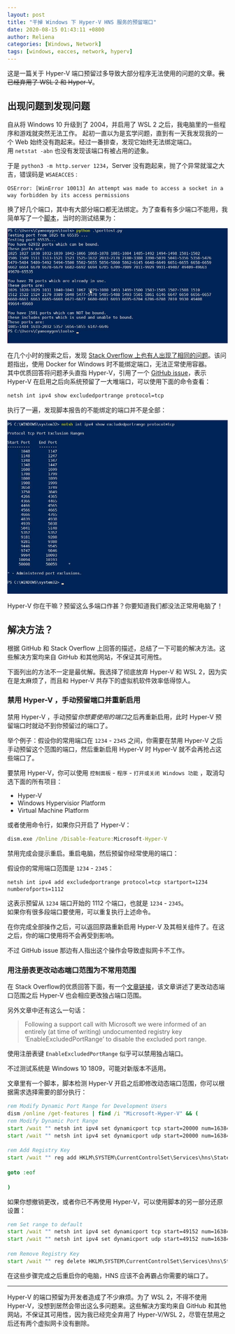 ```yaml
---
layout: post
title: "干掉 Windows 下 Hyper-V HNS 服务的预留端口"
date: 2020-08-15 01:43:11 +0800
author: Reliena
categories: [Windows, Network]
tags: [windows, eacces, network, hyperv]
---
```


这是一篇关于 Hyper-V 端口预留过多导致大部分程序无法使用的问题的文章。~~我已经弃用了 WSL 2 和 Hyper-V~~。

## 出现问题到发现问题

自从将 Windows 10 升级到了 2004，并启用了 WSL 2 之后，我电脑里的一些程序和游戏就突然无法工作。
起初一直以为是玄学问题，直到有一天我发现我的一个 Web 始终没有跑起来。经过一番排查，发现它始终无法绑定端口。  
用 `netstat -abn` 也没有发现该端口有被占用的迹象。

于是 `python3 -m http.server 1234`，Server 没有跑起来，抛了个异常就溜之大吉，错误码是 `WSAEACCES` :

```
OSError: [WinError 10013] An attempt was made to access a socket in a way forbidden by its access permissions
```

换了好几个端口，其中有大部分端口都无法绑定。为了查看有多少端口不能用，我简单写了一个[脚本](https://gist.github.com/Cyanoxygen/64938614406508aa1ee0db266d2625e8)，当时的测试结果为：

![运行结果 1](/assets/img/posts/porttest_1.jpg)

在几个小时的搜索之后，发现 [Stack Overflow 上也有人出现了相同的问题](https://stackoverflow.com/a/54727281)。该问题指出，使用 Docker for Windows 时不能绑定端口，无法正常使用容器。  
其中优质回答将问题矛头直指 Hyper-V，引用了一个 [GitHub issue](https://github.com/docker/for-win/issues/3171#issuecomment-459205576)，表示 Hyper-V 在启用之后向系统预留了一大堆端口，可以使用下面的命令查看：

```cmd
netsh int ipv4 show excludedportrange protocol=tcp
```

执行了一遍，发现脚本报告的不能绑定的端口并不是全部：

![Hyper-V 预留的端口](/assets/img/posts/reserved_port_1.jpg)

Hyper-V 你在干嘛？预留这么多端口作甚？你要知道我们都没法正常用电脑了！

## 解决方法？

根据 GitHub 和 Stack Overflow 上回答的描述，总结了一下可能的解决方法。这些解决方案均来自 GitHub 和其他网站，不保证其可用性。

下面列出的方法不一定是最优解。我选择了彻底放弃 Hyper-V 和 WSL 2，因为实在是太麻烦了，而且和 Hyper-V 共存下的虚拟机软件效率低得惊人。

### 禁用 Hyper-V ，手动预留端口并重新启用

禁用 Hyper-V ，手动预留*你想要使用的端口*之后再重新启用，此时 Hyper-V 预留端口时就动不到你预留过的端口了。

举个例子：假设你的常用端口在 `1234` - `2345` 之间，你需要在禁用 Hyper-V 之后手动预留这个范围的端口，然后重新启用 Hyper-V 时 Hyper-V 就不会再抢占这些端口了。

要禁用 Hyper-V，你可以使用 `控制面板` - `程序` - `打开或关闭 Windows 功能` ，取消勾选下面的所有项目：

- Hyper-V
- Windows Hypervisior Platform
- Virtual Machine Platform

或者使用命令行，如果你只开启了 Hyper-V：

```cmd
dism.exe /Online /Disable-Feature:Microsoft-Hyper-V
```

禁用完成会提示重启。重启电脑，然后预留你经常使用的端口：

假设你的常用端口范围是 `1234` - `2345`：
```
netsh int ipv4 add excludedportrange protocol=tcp startport=1234 numberofports=1112
```

这表示预留从 `1234` 端口开始的 1112 个端口，也就是 `1234` - `2345`。  
如果你有很多段端口要使用，可以重复执行上述命令。

在你完成全部操作之后，可以返回原路重新启用 Hyper-V 及其相关组件了。在这之后，你的端口使用将不会再受到影响。

不过 GitHub issue 那边有人指出这个操作会导致虚拟网卡不工作。

### 用注册表更改动态端口范围为不常用范围

在 Stack Overflow的优质回答下面，有一个[文章链接](https://dandini.wordpress.com/2019/07/15/administered-port-exclusions-blocking-high-ports/)，该文章讲述了更改动态端口范围之后 Hyper-V 也会相应更改独占端口范围。

另外文章中还有这么一句话：

> Following a support call with Microsoft we were informed of an entirely (at time of writing) undocumented registry key ‘EnableExcludedPortRange’ to disable the excluded port range.

使用注册表键 `EnableExcludedPortRange` 似乎可以禁用独占端口。

不过测试系统是 Windows 10 1809，可能对新版本不适用。

文章里有一个脚本，脚本检测 Hyper-V 开启之后即修改动态端口范围，你可以根据需求选择需要的部分执行：

```cmd
rem Modify Dynamic Port Range for Development Users
dism /online /get-features | find /i "Microsoft-Hyper-V" && (
rem Modify Dynamic Port Range
start /wait "" netsh int ipv4 set dynamicport tcp start=20000 num=16384
start /wait "" netsh int ipv4 set dynamicport udp start=20000 num=16384

rem Add Registry Key
start /wait "" reg add HKLM\SYSTEM\CurrentControlSet\Services\hns\State /v EnableExcludedPortRange /d 0 /f

goto :eof

)
```

如果你想撤销更改，或者你已不再使用 Hyper-V，可以使用脚本的另一部分还原设置：

```cmd
rem Set range to default
start /wait "" netsh int ipv4 set dynamicport tcp start=49152 num=16384
start /wait "" netsh int ipv4 set dynamicport udp start=49152 num=16384

rem Remove Registry Key
start /wait "" reg delete HKLM\SYSTEM\CurrentControlSet\Services\hns\State /v EnableExcludedPortRange /f
```

在这些步骤完成之后重启你的电脑，HNS 应该不会再霸占你需要的端口了。

---

Hyper-V 的端口预留为开发者造成了不少麻烦。为了 WSL 2，不得不使用 Hyper-V，没想到居然会带出这么多问题来。这些解决方案均来自 GitHub 和其他网站，不保证其可用性，因为我已经完全弃用了 Hyper-V/WSL 2，尽管在禁用之后还有两个虚拟网卡没有删除。

